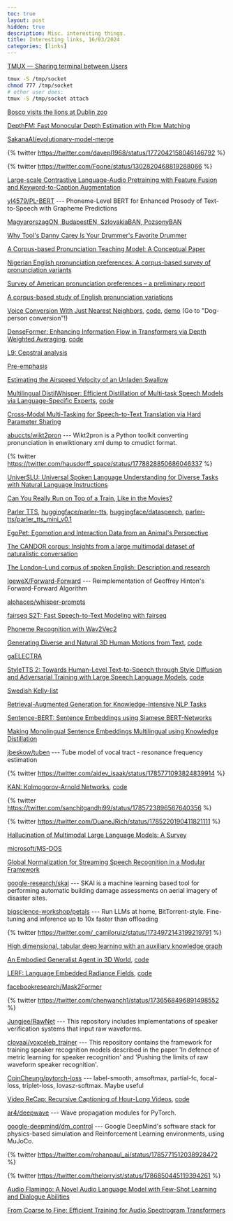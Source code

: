 ```yaml
---
toc: true
layout: post
hidden: true
description: Misc. interesting things.
title: Interesting links, 16/03/2024
categories: [links]
---
```


[TMUX — Sharing terminal between Users](https://micropyramid.medium.com/tmux-sharing-terminal-between-users-84f2e311c64f)

```bash
tmux -S /tmp/socket
chmod 777 /tmp/socket
# other user does:
tmux -S /tmp/socket attach
```

[Bosco visits the lions at Dublin zoo](https://www.youtube.com/watch?v=EJ8XMmFQutQ)

[DepthFM: Fast Monocular Depth Estimation with Flow Matching](https://arxiv.org/abs/2403.13788)

[SakanaAI/evolutionary-model-merge](https://github.com/SakanaAI/evolutionary-model-merge)

{% twitter https://twitter.com/davepl1968/status/1772042158046146792 %}

{% twitter https://twitter.com/Foone/status/1302820468819288066 %}

[Large-scale Contrastive Language-Audio Pretraining with Feature Fusion and Keyword-to-Caption Augmentation](https://arxiv.org/abs/2211.06687)

[yl4579/PL-BERT](https://github.com/yl4579/PL-BERT) --- Phoneme-Level BERT for Enhanced Prosody of Text-to-Speech with Grapheme Predictions

[MagyarorszagON, BudapestEN, SzlovakiaBAN, PozsonyBAN](https://www.reddit.com/r/hungarian/comments/1bip87y/magyarorszagon_budapesten_szlovakiaban_pozsonyban/)

[Why Tool's Danny Carey Is Your Drummer's Favorite Drummer](https://www.youtube.com/watch?v=0ErsWJw28XU)

[A Corpus-based Pronunciation Teaching Model: A Conceptual Paper](https://awej.org/a-corpus-based-pronunciation-teaching-model-a-conceptual-paper/)

[Nigerian English pronunciation preferences: A corpus-based survey of pronunciation variants](https://www.tandfonline.com/doi/full/10.1080/23311983.2022.2061104)

[Survey of American pronunciation preferences – a preliminary report](https://www.phon.ucl.ac.uk/home/wells/shitara.pdf)

[A corpus-based study of English pronunciation variations](https://www.isca-archive.org/interspeech_2011/kim11e_interspeech.html)

[Voice Conversion With Just Nearest Neighbors](https://arxiv.org/abs/2305.18975),
[code](https://github.com/bshall/knn-vc),
[demo](https://bshall.github.io/knn-vc/) (Go to "Dog-person conversion"!)

[DenseFormer: Enhancing Information Flow in Transformers via Depth Weighted Averaging](https://arxiv.org/abs/2402.02622),
[code](https://github.com/epfml/DenseFormer)

[L9: Cepstral analysis](https://people.engr.tamu.edu/rgutier/lectures/sp/l9.pdf)

[Pre-emphasis](https://speechprocessingbook.aalto.fi/Preprocessing/Pre-emphasis.html)

[Estimating the Airspeed Velocity of an Unladen Swallow](http://style.org/unladenswallow/)

[Multilingual DistilWhisper: Efficient Distillation of Multi-task Speech Models via Language-Specific Experts](https://arxiv.org/abs/2311.01070),
[code](https://github.com/naver/multilingual-distilwhisper)

[Cross-Modal Multi-Tasking for Speech-to-Text Translation via Hard Parameter Sharing](https://arxiv.org/abs/2309.15826)

[abuccts/wikt2pron](https://github.com/abuccts/wikt2pron) --- Wikt2pron is a Python toolkit converting pronunciation in enwiktionary xml dump to cmudict format.

{% twitter https://twitter.com/hausdorff_space/status/1778828850686046337 %}

[UniverSLU: Universal Spoken Language Understanding for Diverse Tasks with Natural Language Instructions](https://arxiv.org/abs/2310.02973)

[Can You Really Run on Top of a Train, Like in the Movies?](https://www.wired.com/story/can-you-really-run-on-top-of-a-train/)

[Parler TTS](https://huggingface.co/parler-tts),
[huggingface/parler-tts](https://github.com/huggingface/parler-tts),
[huggingface/dataspeech](https://github.com/huggingface/dataspeech),
[parler-tts/parler_tts_mini_v0.1](https://huggingface.co/parler-tts/parler_tts_mini_v0.1)

[EgoPet: Egomotion and Interaction Data from an Animal's Perspective](https://arxiv.org/abs/2404.09991)

[The CANDOR corpus: Insights from a large multimodal dataset of naturalistic conversation](https://www.science.org/doi/10.1126/sciadv.adf3197)

[The London–Lund corpus of spoken English: Description and research](https://portal.research.lu.se/sv/publications/the-londonlund-corpus-of-spoken-english-description-and-research)

[loeweX/Forward-Forward](https://github.com/loeweX/Forward-Forward) --- Reimplementation of Geoffrey Hinton's Forward-Forward Algorithm

[alphacep/whisper-prompts](https://github.com/alphacep/whisper-prompts)

[fairseq S2T: Fast Speech-to-Text Modeling with fairseq](https://arxiv.org/abs/2010.05171)

[Phoneme Recognition with Wav2Vec2](https://www.kaggle.com/code/vitouphy/phoneme-recognition-with-wav2vec2)

[Generating Diverse and Natural 3D Human Motions from Text](https://ieeexplore.ieee.org/document/9880214),
[code](https://github.com/EricGuo5513/text-to-motion)

[gaELECTRA](https://huggingface.co/DCU-NLP/electra-base-irish-cased-generator-v1)

[StyleTTS 2: Towards Human-Level Text-to-Speech through Style Diffusion and Adversarial Training with Large Speech Language Models](https://arxiv.org/abs/2306.07691),
[code](https://github.com/yl4579/StyleTTS2)

[Swedish Kelly-list](https://spraakbanken.gu.se/en/resources/kelly)

[Retrieval-Augmented Generation for Knowledge-Intensive NLP Tasks](https://arxiv.org/abs/2005.11401)

[Sentence-BERT: Sentence Embeddings using Siamese BERT-Networks](https://arxiv.org/abs/1908.10084)

[Making Monolingual Sentence Embeddings Multilingual using Knowledge Distillation](https://arxiv.org/abs/2004.09813)

[jbeskow/tuben](https://github.com/jbeskow/tuben) --- Tube model of vocal tract - resonance frequency estimation

{% twitter https://twitter.com/aidev_isaak/status/1785771093824839914 %}

[KAN: Kolmogorov-Arnold Networks](https://arxiv.org/abs/2404.19756),
[code](https://github.com/KindXiaoming/pykan)

{% twitter https://twitter.com/sanchitgandhi99/status/1785723896567640356 %}

{% twitter https://twitter.com/DuaneJRich/status/1785220190411821111 %}

[Hallucination of Multimodal Large Language Models: A Survey](https://arxiv.org/abs/2404.18930)

[microsoft/MS-DOS](https://github.com/microsoft/MS-DOS)

[Global Normalization for Streaming Speech Recognition in a Modular Framework](https://arxiv.org/abs/2205.13674)

[google-research/skai](https://github.com/google-research/skai) --- SKAI is a machine learning based tool for performing automatic building damage assessments on aerial imagery of disaster sites.

[bigscience-workshop/petals](https://github.com/bigscience-workshop/petals) --- Run LLMs at home, BitTorrent-style. Fine-tuning and inference up to 10x faster than offloading

{% twitter https://twitter.com/_camiloruiz/status/1734972143199219791 %}

[High dimensional, tabular deep learning with an auxiliary knowledge graph](https://proceedings.neurips.cc/paper_files/paper/2023/hash/53dd219b6b11abc8ce523921c18c7a3e-Abstract-Conference.html)

[An Embodied Generalist Agent in 3D World](https://arxiv.org/abs/2311.12871),
[code](https://github.com/embodied-generalist/embodied-generalist)

[LERF: Language Embedded Radiance Fields](https://arxiv.org/abs/2303.09553),
[code](https://github.com/kerrj/lerf)

[facebookresearch/Mask2Former](https://github.com/facebookresearch/Mask2Former)

{% twitter https://twitter.com/chenwanch1/status/1736568496891498552 %}

[Jungjee/RawNet](https://github.com/Jungjee/RawNet) --- This repository includes implementations of speaker verification systems that input raw waveforms.

[clovaai/voxceleb_trainer](https://github.com/clovaai/voxceleb_trainer) --- This repository contains the framework for training speaker recognition models described in the paper 'In defence of metric learning for speaker recognition' and 'Pushing the limits of raw waveform speaker recognition'.

[CoinCheung/pytorch-loss](https://github.com/CoinCheung/pytorch-loss) --- label-smooth, amsoftmax, partial-fc, focal-loss, triplet-loss, lovasz-softmax. Maybe useful

[Video ReCap: Recursive Captioning of Hour-Long Videos](https://arxiv.org/abs/2402.13250),
[code](https://github.com/md-mohaiminul/VideoRecap)

[ar4/deepwave](https://github.com/ar4/deepwave) --- Wave propagation modules for PyTorch.

[google-deepmind/dm_control](https://github.com/google-deepmind/dm_control) --- Google DeepMind's software stack for physics-based simulation and Reinforcement Learning environments, using MuJoCo.

{% twitter https://twitter.com/rohanpaul_ai/status/1785771512038928472 %}

{% twitter https://twitter.com/thelorryist/status/1786850445119394261 %}

[Audio Flamingo: A Novel Audio Language Model with Few-Shot Learning and Dialogue Abilities](https://arxiv.org/abs/2402.01831)

<!-- https://huggingface.co/dt2112-vt24-sami-project/w2v-bert-2.0-north-sami -->

[From Coarse to Fine: Efficient Training for Audio Spectrogram Transformers](https://arxiv.org/abs/2401.08415)

